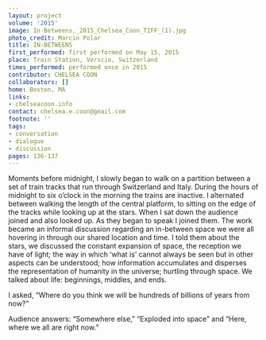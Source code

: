 ```yaml
---
layout: project
volume: '2015'
image: In-Betweens,_2015_Chelsea_Coon_TIFF_(1).jpg
photo_credit: Marcin Polar
title: IN-BETWEENS
first_performed: first performed on May 15, 2015
place: Train Station, Verscio, Switzerland
times_performed: performed once in 2015
contributor: CHELSEA COON
collaborators: []
home: Boston, MA
links:
- chelseacoon.info
contact: chelsea.e.coon@gmail.com
footnote: ''
tags:
- conversation
- dialogue
- discussion
pages: 136-137
---
```


Moments before midnight, I slowly began to walk on a partition between a set of train tracks that run through Switzerland and Italy. During the hours of midnight to six o’clock in the morning the trains are inactive. I alternated between walking the length of the central platform, to sitting on the edge of the tracks while looking up at the stars. When I sat down the audience joined and also looked up. As they began to speak I joined them. The work became an informal discussion regarding an in-between space we were all hovering in through our shared location and time. I told them about the stars, we discussed the constant expansion of space, the reception we have of light; the way in which ‘what is’ cannot always be seen but in other aspects can be understood; how information accumulates and disperses the representation of humanity in the universe; hurtling through space. We talked about life: beginnings, middles, and ends.

I asked, “Where do you think we will be hundreds of billions of years from now?”

Audience answers: “Somewhere else,” “Exploded into space” and “Here, where we all are right now.”
